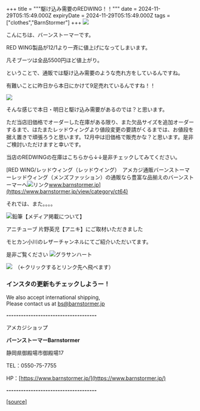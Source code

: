+++
title = """駆け込み需要のREDWING！！"""
date = 2024-11-29T05:15:49.000Z
expiryDate = 2024-11-29T05:15:49.000Z
tags = ["clothes","BarnStormer"]
+++
[![](https://stat.ameba.jp/user_images/20231023/16/barnstormer-go/b2/03/p/o0420015015354743273.png)](https://ameblo.jp/barnstormer-go/entry-12825670498.html)

こんにちは、バーンストーマーです。

RED WING製品が12/1より一斉に値上げになってしまいます。

凡そブーツは全品5500円ほど値上がり。

ということで、通販では駆け込み需要のような売れ方をしているんですね。

有難いことに昨日から本日にかけて9足売れているんですね！！

[![](https://stat.ameba.jp/user_images/20241129/12/barnstormer-go/6a/e8/j/o0466070015515573688.jpg)](https://stat.ameba.jp/user_images/20241129/12/barnstormer-go/6a/e8/j/o0466070015515573688.jpg)

そんな感じで本日・明日と駆け込み需要があるのでは？と思います。

ただ当店旧価格でオーダーした在庫がある限り、また欠品サイズを追加オーダーするまで、はたまたレッドウィングより値段変更の要請がくるまでは、お値段を据え置きで頑張ろうと思います。12月中は旧価格で販売かな？と思います。是非ご検討いただけますと幸いです。

当店のREDWINGの在庫はこちらから↓↓是非チェックしてみてください。

[RED WING/レッドウィング（レッドウイング）　アメカジ通販バーンストーマーレッドウィング（メンズファッション）の通販なら豊富な品揃えのバーンストーマーへ![リンク](https://c.stat100.ameba.jp/ameblo/symbols/v3.20.0/svg/gray/editor_link.svg)www.barnstormer.jp](https://www.barnstormer.jp/view/category/ct64)

それでは、また。。。。

![鉛筆](https://stat100.ameba.jp/blog/ucs/img/char/char3/519.png)【メディア掲載について】

アニチューブ 片野英児【アニキ】にご取材いただきました

モヒカン小川のレザーチャンネルにてご紹介いただいてます。

是非ご覧ください ![グラサンハート](https://stat100.ameba.jp/blog/ucs/img/char/char3/148.png)

[![](https://stat.ameba.jp/user_images/20230412/16/barnstormer-go/6a/23/p/o0108010815269242493.png)](https://www.instagram.com/barnstormer_daily/)　（←クリックするとリンク先へ飛べます）

### インスタの更新もチェックしようー！

We also accept international shipping,  
Please contact us at bs@barnstormer.jp

**\-------------------------------------**

アメカジショップ

**バーンストーマーBarnstormer**

静岡県御殿場市御殿場17

TEL：0550-75-7755

HP：[https://www.barnstormer.jp/](https://www.barnstormer.jp/)

**\-------------------------------------**

[[source]](https://ameblo.jp/barnstormer-go/entry-12876778406.html)
